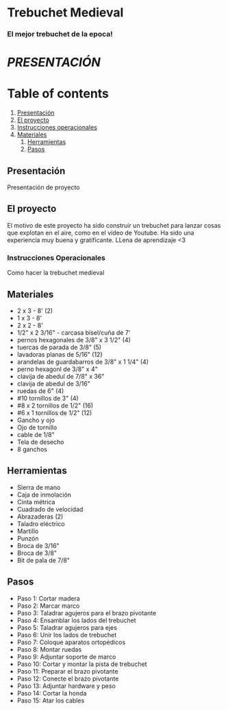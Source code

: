 # Trebuchet Medieval
### El mejor trebuchet de la epoca!

# *PRESENTACIÓN*

# Table of contents
1. [Presentación](#introduction)
2. [El proyecto](#proyecto)
3. [Instrucciones operacionales](#paragraph2)
4. [Materiales](#subparagraph1)
    1. [Herramientas](#Herramientas)
    2. [Pasos](#Pasos)

## Presentación <a name="introduction"></a>
Presentación de proyecto

## El proyecto <a name="proyecto"></a>
El motivo de este proyecto ha sido construir un trebuchet para lanzar cosas que explotan en el aire, como en el vídeo de Youtube. Ha sido una experiencia muy buena y gratificante. LLena de aprendizaje <3

### Instrucciones Operacionales <a name="instrucciones"></a>
Como hacer la trebuchet medieval

## Materiales <a name="materiales"></a>
- 2 x 3 - 8' (2)
- 1 x 3 - 8'
- 2 x 2 - 8'
- 1/2" x 2 3/16" - carcasa bisel/cuña de 7'
- pernos hexagonales de 3/8" x 3 1/2" (4)
- tuercas de parada de 3/8" (5)
- lavadoras planas de 5/16" (12)
- arandelas de guardabarros de 3/8" x 1 1/4" (4)
- perno hexagonl de 3/8" x 4"
- clavija de abedul de 7/8" x 36"
- clavija de abedul de 3/16"
- ruedas de 6" (4)
- #10 tornillos de 3" (4)
- #8 x 2 tornillos de 1/2" (16)
- #6 x 1 tornillos de 1/2" (12)
- Gancho y ojo
- Ojo de tornillo
- cable de 1/8"
- Tela de desecho
- 8 ganchos
## Herramientas <a name="herramientas"></a>
- Sierra de mano
- Caja de inmolación
- Cinta métrica
- Cuadrado de velocidad
- Abrazaderas (2)
- Taladro eléctrico
- Martillo
- Punzón
- Broca de 3/16"
- Broca de 3/8"
- Bit de pala de 7/8"
## Pasos <a name="pasos"></a>
- Paso 1: Cortar madera
- Paso 2: Marcar marco
- Paso 3: Taladrar agujeros para el brazo pivotante
- Paso 4: Ensamblar los lados del trebuchet
- Paso 5: Taladrar agujeros para ejes
- Paso 6: Unir los lados de trebuchet
- Paso 7: Coloque aparatos ortopédicos
- Paso 8: Montar ruedas
- Paso 9: Adjuntar soporte de marco
- Paso 10: Cortar y montar la pista de trebuchet
- Paso 11: Preparar el brazo pivotante
- Paso 12: Conecte el brazo pivotante
- Paso 13: Adjuntar hardware y peso
- Paso 14: Cortar la honda
- Paso 15: Atar los cables

